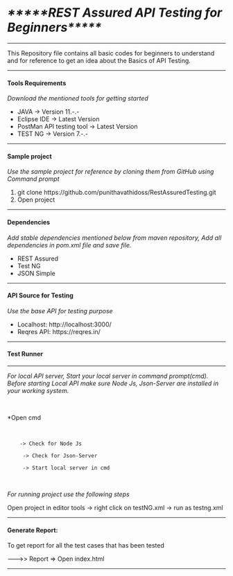 <h1><i>*****REST Assured API Testing for Beginners*****</i></h1>

<hr>

<p>This Repository file contains all basic codes for beginners to understand and for reference to get an idea about the Basics of API Testing.</p>

<hr>

#### Tools Requirements

<p><i>Download the mentioned tools for getting started</i></p>

<ul>
  <li>JAVA -> Version 11.-.-</li>
  <li>Eclipse IDE -> Latest Version</li>
  <li>PostMan API testing tool -> Latest Version</li>
  <li>TEST NG -> Version 7.-.-</li>
</ul> 

<hr>

#### Sample project

<p><i>Use the sample project for reference by cloning them from GitHub using Command prompt</i></p>

<ol>
  <li>git clone https://github.com/punithavathidoss/RestAssuredTesting.git</li>
  <li>Open project</li>
</ol>

<hr>

#### Dependencies

<p><i> Add stable dependencies mentioned below from maven repository, Add all dependencies in pom.xml file and save file.</i></p>

<ul>
  <li>REST Assured</li>
  <li>Test NG</li>
  <li>JSON Simple</li>
</ul>

<hr>

#### API Source for Testing

<p><i> Use the base API for testing purpose</i></p>

<ul>
  <li>Localhost: http://localhost:3000/</li>
  <li>Reqres API: https://reqres.in/</li>
</ul>

<hr>

#### Test Runner
<hr>

<i>For local API server, Start your local server in command prompt(cmd). Before starting Local API make sure Node Js, Json-Server are installed in your working system.</i>

<br>

*Open cmd 

<br>

        -> Check for Node Js 
          
         -> Check for Json-Server 
         
         -> Start local server in cmd
<br>


<i>For running project use the following steps</i>
<br>

Open project in editor tools -> right click on testNG.xml -> run as testng.xml


<hr>

#### Generate Report:

<p> To get report for all the test cases that has been tested </p>

--->> Report => Open index.html

<hr>


<br>



